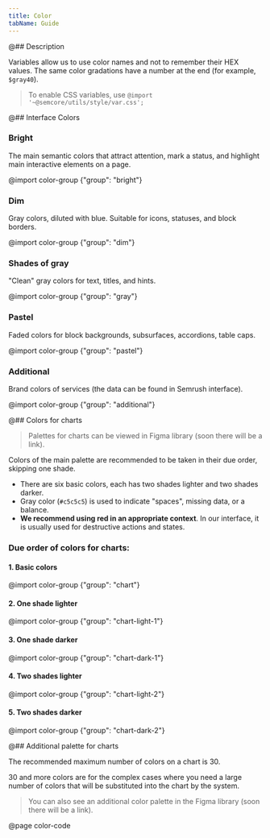 ```yaml
---
title: Color
tabName: Guide
---
```


@## Description

Variables allow us to use color names and not to remember their HEX values. The same color gradations have a number at the end (for example, `$gray40`).

> To enable CSS variables, use `@import '~@semcore/utils/style/var.css';`

@## Interface Colors

### Bright

The main semantic colors that attract attention, mark a status, and highlight main interactive elements on a page.

@import color-group {"group": "bright"}

### Dim

Gray colors, diluted with blue. Suitable for icons, statuses, and block borders.

@import color-group {"group": "dim"}

### Shades of gray

"Clean" gray colors for text, titles, and hints.

@import color-group {"group": "gray"}

### Pastel

Faded colors for block backgrounds, subsurfaces, accordions, table caps.

@import color-group {"group": "pastel"}

### Additional

Brand colors of services (the data can be found in Semrush interface).

@import color-group {"group": "additional"}

@## Colors for charts

> Palettes for charts can be viewed in Figma library (soon there will be a link).

Colors of the main palette are recommended to be taken in their due order, skipping one shade.

- There are six basic colors, each has two shades lighter and two shades darker.
- Gray color (`#c5c5c5`) is used to indicate "spaces", missing data, or a balance.
- **We recommend using red in an appropriate context**. In our interface, it is usually used for destructive actions and states.

### Due order of colors for charts:

#### 1. Basic colors

@import color-group {"group": "chart"}

#### 2. One shade lighter

@import color-group {"group": "chart-light-1"}

#### 3. One shade darker

@import color-group {"group": "chart-dark-1"}

#### 4. Two shades lighter

@import color-group {"group": "chart-light-2"}

#### 5. Two shades darker

@import color-group {"group": "chart-dark-2"}

@## Additional palette for charts

The recommended maximum number of colors on a chart is 30.

30 and more colors are for the complex cases where you need a large number of colors that will be substituted into the chart by the system.

> You can also see an additional color palette in the Figma library (soon there will be a link).

@page color-code
